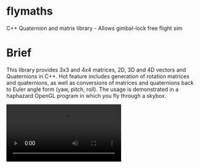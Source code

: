 # flymaths
C++ Quaternion and matrix library - Allows gimbal-lock free flight sim

# Brief
This library provides 3x3 and 4x4 matrices, 2D, 3D and 4D vectors and Quaternions in C++. Hot feature includes generation of rotation matrices and quaternions, as well as conversions of matrices and quaternions back to Euler angle form (yaw, pitch, roll). The usage is demonstrated in a haphazard OpenGL program in which you fly through a skybox.

![You can see!](preview_a.mp4)
